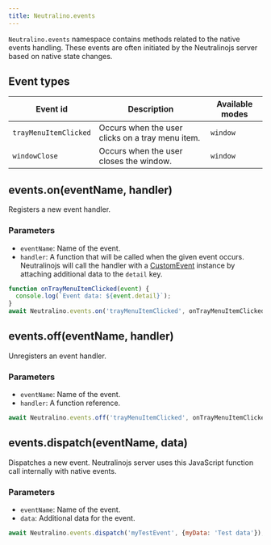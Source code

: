 ```yaml
---
title: Neutralino.events
---
```


`Neutralino.events` namespace contains methods related to the native events handling. These events are often initiated by the
Neutralinojs server based on native state changes.

## Event types

| Event id                    | Description                                             | Available modes
| --------------------------- | ------------------------------------------------------- | --------
| `trayMenuItemClicked`       | Occurs when the user clicks on a tray menu item.        | `window`
| `windowClose`               | Occurs when the user closes the window.                 | `window`

## events.on(eventName, handler)
Registers a new event handler. 


### Parameters

- `eventName`: Name of the event.
- `handler`: A function that will be called when the given event occurs. Neutralinojs will call the handler with a 
  [CustomEvent](https://developer.mozilla.org/en-US/docs/Web/API/CustomEvent) instance by attaching additional data 
  to the `detail` key.

```js
function onTrayMenuItemClicked(event) {
  console.log(`Event data: ${event.detail}`);
}
await Neutralino.events.on('trayMenuItemClicked', onTrayMenuItemClicked);
```

## events.off(eventName, handler)
Unregisters an event handler. 


### Parameters

- `eventName`: Name of the event.
- `handler`: A function reference.

```js
await Neutralino.events.off('trayMenuItemClicked', onTrayMenuItemClicked);
```

## events.dispatch(eventName, data)
Dispatches a new event. Neutralinojs server uses this JavaScript function call internally with native events. 


### Parameters

- `eventName`: Name of the event.
- `data`: Additional data for the event.

```js
await Neutralino.events.dispatch('myTestEvent', {myData: 'Test data'});
```
